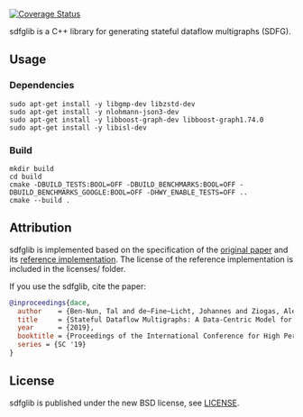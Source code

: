 [![Coverage Status](https://coveralls.io/repos/github/daisytuner/sdfglib/badge.svg?branch=main&t=Kti3Xd)](https://coveralls.io/github/daisytuner/sdfglib?branch=main)

sdfglib is a C++ library for generating stateful dataflow multigraphs (SDFG).

## Usage

### Dependencies

```
sudo apt-get install -y libgmp-dev libzstd-dev
sudo apt-get install -y nlohmann-json3-dev
sudo apt-get install -y libboost-graph-dev libboost-graph1.74.0
sudo apt-get install -y libisl-dev
```

### Build

```
mkdir build
cd build
cmake -DBUILD_TESTS:BOOL=OFF -DBUILD_BENCHMARKS:BOOL=OFF -DBUILD_BENCHMARKS_GOOGLE:BOOL=OFF -DHWY_ENABLE_TESTS=OFF ..
cmake --build .
```

## Attribution

sdfglib is implemented based on the specification of the [original paper](https://www.arxiv.org/abs/1902.10345) and its [reference implementation](https://github.com/spcl/dace).
The license of the reference implementation is included in the licenses/ folder.

If you use the sdfglib, cite the paper:
```bibtex
@inproceedings{dace,
  author    = {Ben-Nun, Tal and de~Fine~Licht, Johannes and Ziogas, Alexandros Nikolaos and Schneider, Timo and Hoefler, Torsten},
  title     = {Stateful Dataflow Multigraphs: A Data-Centric Model for Performance Portability on Heterogeneous Architectures},
  year      = {2019},
  booktitle = {Proceedings of the International Conference for High Performance Computing, Networking, Storage and Analysis},
  series = {SC '19}
}
```

## License

sdfglib is published under the new BSD license, see [LICENSE](LICENSE).
